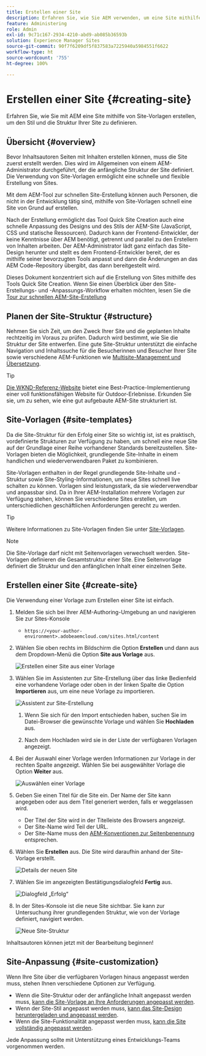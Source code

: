 ```yaml
---
title: Erstellen einer Site
description: Erfahren Sie, wie Sie AEM verwenden, um eine Site mithilfe von Site-Vorlagen zu erstellen, um den Stil und die Struktur Ihrer Site zu definieren.
feature: Administering
role: Admin
exl-id: 9c71c167-2934-4210-abd9-ab085b36593b
solution: Experience Manager Sites
source-git-commit: 90f7f6209df5f837583a7225940a5984551f6622
workflow-type: ht
source-wordcount: '755'
ht-degree: 100%

---
```


# Erstellen einer Site {#creating-site}

Erfahren Sie, wie Sie mit AEM eine Site mithilfe von Site-Vorlagen erstellen, um den Stil und die Struktur Ihrer Site zu definieren.

## Übersicht {#overview}

Bevor Inhaltsautoren Seiten mit Inhalten erstellen können, muss die Site zuerst erstellt werden. Dies wird im Allgemeinen von einem AEM-Administrator durchgeführt, der die anfängliche Struktur der Site definiert. Die Verwendung von Site-Vorlagen ermöglicht eine schnelle und flexible Erstellung von Sites.

Mit dem AEM-Tool zur schnellen Site-Erstellung können auch Personen, die nicht in der Entwicklung tätig sind, mithilfe von Site-Vorlagen schnell eine Site von Grund auf erstellen.

Nach der Erstellung ermöglicht das Tool Quick Site Creation auch eine schnelle Anpassung des Designs und des Stils der AEM-Site (JavaScript, CSS und statische Ressourcen). Dadurch kann der Frontend-Entwickler, der keine Kenntnisse über AEM benötigt, getrennt und parallel zu den Erstellern von Inhalten arbeiten. Der AEM-Administrator lädt ganz einfach das Site-Design herunter und stellt es dem Frontend-Entwickler bereit, der es mithilfe seiner bevorzugten Tools anpasst und dann die Änderungen an das AEM Code-Repository übergibt, das dann bereitgestellt wird.

Dieses Dokument konzentriert sich auf die Erstellung von Sites mithilfe des Tools Quick Site Creation. Wenn Sie einen Überblick über den Site-Erstellungs- und -Anpassungs-Workflow erhalten möchten, lesen Sie die [Tour zur schnellen AEM-Site-Erstellung](/help/journey-sites/quick-site/overview.md)

## Planen der Site-Struktur {#structure}

Nehmen Sie sich Zeit, um den Zweck Ihrer Site und die geplanten Inhalte rechtzeitig im Voraus zu prüfen. Dadurch wird bestimmt, wie Sie die Struktur der Site entwerfen. Eine gute Site-Struktur unterstützt die einfache Navigation und Inhaltssuche für die Besucherinnen und Besucher Ihrer Site sowie verschiedene AEM-Funktionen wie [Multisite-Management und Übersetzung](/help/sites-cloud/administering/msm-and-translation.md).

>[!TIP]
>
>[Die WKND-Referenz-Website](https://wknd.site) bietet eine Best-Practice-Implementierung einer voll funktionsfähigen Website für Outdoor-Erlebnisse. Erkunden Sie sie, um zu sehen, wie eine gut aufgebaute AEM-Site strukturiert ist.

## Site-Vorlagen {#site-templates}

Da die Site-Struktur für den Erfolg einer Site so wichtig ist, ist es praktisch, vordefinierte Strukturen zur Verfügung zu haben, um schnell eine neue Site auf der Grundlage einer Reihe vorhandener Standards bereitzustellen. Site-Vorlagen bieten die Möglichkeit, grundlegende Site-Inhalte in einem handlichen und wiederverwendbaren Paket zu kombinieren.

Site-Vorlagen enthalten in der Regel grundlegende Site-Inhalte und -Struktur sowie Site-Styling-Informationen, um neue Sites schnell live schalten zu können. Vorlagen sind leistungsstark, da sie wiederverwendbar und anpassbar sind. Da in Ihrer AEM-Installation mehrere Vorlagen zur Verfügung stehen, können Sie verschiedene Sites erstellen, um unterschiedlichen geschäftlichen Anforderungen gerecht zu werden.

>[!TIP]
>
>Weitere Informationen zu Site-Vorlagen finden Sie unter [Site-Vorlagen](site-templates.md).

>[!NOTE]
>
>Die Site-Vorlage darf nicht mit Seitenvorlagen verwechselt werden. Site-Vorlagen definieren die Gesamtstruktur einer Site. Eine Seitenvorlage definiert die Struktur und den anfänglichen Inhalt einer einzelnen Seite.

## Erstellen einer Site {#create-site}

Die Verwendung einer Vorlage zum Erstellen einer Site ist einfach.

1. Melden Sie sich bei Ihrer AEM-Authoring-Umgebung an und navigieren Sie zur Sites-Konsole

   * `https://<your-author-environment>.adobeaemcloud.com/sites.html/content`

1. Wählen Sie oben rechts im Bildschirm die Option **Erstellen** und dann aus dem Dropdown-Menü die Option **Site aus Vorlage** aus.

   ![Erstellen einer Site aus einer Vorlage](../assets/create-site-from-template.png)

1. Wählen Sie im Assistenten zur Site-Erstellung über das linke Bedienfeld eine vorhandene Vorlage oder oben in der linken Spalte die Option **Importieren** aus, um eine neue Vorlage zu importieren.

   ![Assistent zur Site-Erstellung](../assets/site-creation-wizard.png)

   1. Wenn Sie sich für den Import entschieden haben, suchen Sie im Datei-Browser die gewünschte Vorlage und wählen Sie **Hochladen** aus.

   1. Nach dem Hochladen wird sie in der Liste der verfügbaren Vorlagen angezeigt.

1. Bei der Auswahl einer Vorlage werden Informationen zur Vorlage in der rechten Spalte angezeigt. Wählen Sie bei ausgewählter Vorlage die Option **Weiter** aus.

   ![Auswählen einer Vorlage](../assets/select-site-template.png)

1. Geben Sie einen Titel für die Site ein. Der Name der Site kann angegeben oder aus dem Titel generiert werden, falls er weggelassen wird.

   * Der Titel der Site wird in der Titelleiste des Browsers angezeigt.
   * Der Site-Name wird Teil der URL.
   * Der Site-Name muss den [AEM-Konventionen zur Seitenbenennung](/help/sites-cloud/authoring/sites-console/organizing-pages.md#page-name-restrictions-and-best-practices) entsprechen.

1. Wählen Sie **Erstellen** aus. Die Site wird daraufhin anhand der Site-Vorlage erstellt.

   ![Details der neuen Site](../assets/create-site-details.png)

1. Wählen Sie im angezeigten Bestätigungsdialogfeld **Fertig** aus.

   ![Dialogfeld „Erfolg“](../assets/success.png)

1. In der Sites-Konsole ist die neue Site sichtbar. Sie kann zur Untersuchung ihrer grundlegenden Struktur, wie von der Vorlage definiert, navigiert werden.

   ![Neue Site-Struktur](../assets/new-site.png)

Inhaltsautoren können jetzt mit der Bearbeitung beginnen!

## Site-Anpassung {#site-customization}

Wenn Ihre Site über die verfügbaren Vorlagen hinaus angepasst werden muss, stehen Ihnen verschiedene Optionen zur Verfügung.

* Wenn die Site-Struktur oder der anfängliche Inhalt angepasst werden muss, [kann die Site-Vorlage an Ihre Anforderungen angepasst werden](site-templates.md).
* Wenn der Site-Stil angepasst werden muss, [kann das Site-Design heruntergeladen und angepasst werden](/help/journey-sites/quick-site/overview.md).
* Wenn die Site-Funktionalität angepasst werden muss, [kann die Site vollständig angepasst werden](/help/implementing/developing/introduction/develop-wknd-tutorial.md).

Jede Anpassung sollte mit Unterstützung eines Entwicklungs-Teams vorgenommen werden.
